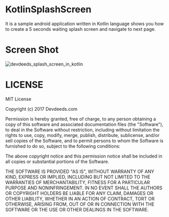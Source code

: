 # KotlinSplashScreen
It is a sample android application written in Kotlin language shows you how to create a 5 seconds waiting splash screen and navigate to next page.

# Screen Shot
![devdeeds_splash_screen_in_kotlin](https://user-images.githubusercontent.com/6814816/31240463-6fdee8c6-aa1e-11e7-8e24-b00c11f18316.png)


# LICENSE
MIT License

Copyright (c) 2017 Devdeeds.com

Permission is hereby granted, free of charge, to any person obtaining a copy of this software and associated documentation files (the "Software"), to deal in the Software without restriction, including without limitation the rights to use, copy, modify, merge, publish, distribute, sublicense, and/or sell copies of the Software, and to permit persons to whom the Software is furnished to do so, subject to the following conditions:

The above copyright notice and this permission notice shall be included in all copies or substantial portions of the Software.

THE SOFTWARE IS PROVIDED "AS IS", WITHOUT WARRANTY OF ANY KIND, EXPRESS OR IMPLIED, INCLUDING BUT NOT LIMITED TO THE WARRANTIES OF MERCHANTABILITY, FITNESS FOR A PARTICULAR PURPOSE AND NONINFRINGEMENT. IN NO EVENT SHALL THE AUTHORS OR COPYRIGHT HOLDERS BE LIABLE FOR ANY CLAIM, DAMAGES OR OTHER LIABILITY, WHETHER IN AN ACTION OF CONTRACT, TORT OR OTHERWISE, ARISING FROM, OUT OF OR IN CONNECTION WITH THE SOFTWARE OR THE USE OR OTHER DEALINGS IN THE SOFTWARE.
